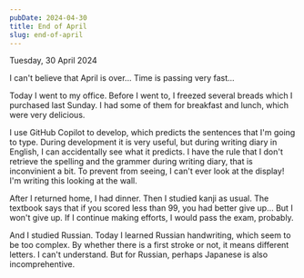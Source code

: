```yaml
---
pubDate: 2024-04-30
title: End of April
slug: end-of-april
---
```


Tuesday, 30 April 2024

I can't believe that April is over... Time is passing very fast...

Today I went to my office. Before I went to, I freezed several breads which I purchased last Sunday. I had some of them for breakfast and lunch, which were very delicious.

I use GitHub Copilot to develop, which predicts the sentences that I'm going to type. During development it is very useful, but during writing diary in English, I can accidentally see what it predicts. I have the rule that I don't retrieve the spelling and the grammer during writing diary, that is inconvinient a bit. To prevent from seeing, I can't ever look at the display! I'm writing this looking at the wall.

After I returned home, I had dinner. Then I studied kanji as usual. The textbook says that if you scored less than 99, you had better give up... But I won't give up. If I continue making efforts, I would pass the exam, probably.

And I studied Russian. Today I learned Russian handwriting, which seem to be too complex. By whether there is a first stroke or not, it means different letters. I can't understand. But for Russian, perhaps Japanese is also incomprehentive.